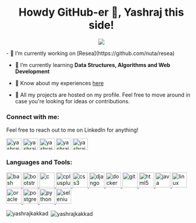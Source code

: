 <h1 align="center">Howdy GitHub-er 👋, Yashraj this side!</h1>

<p align="center">
<img src="https://media.giphy.com/media/27c7Jo2GU5tpCEQT0y/giphy.gif">
</p>
- 🔭 I’m currently working on [Resea](https://github.com/nuta/resea)

- 🌱 I’m currently learning **Data Structures, Algorithms and Web Development**

- 📄 Know about my experiences [here](https://drive.google.com/file/d/1wmVce2fcuXFbj_0CUIla5epeQ78CO_dp/view?usp=sharing)

- 🔧 All my projects are hosted on my profile. Feel free to move around in case you're looking for ideas or contributions.

<h3 align="left">Connect with me:</h3>
Feel free to reach out to me on LinkedIn for anything!
<p align="left">
<a href="https://linkedin.com/in/yashrajk" target="blank"><img align="center" src="https://cdn.jsdelivr.net/npm/simple-icons@3.0.1/icons/linkedin.svg" alt="yashrajk" height="30" width="40" /></a>
<a href="https://instagram.com/yashrajkakkad" target="blank"><img align="center" src="https://cdn.jsdelivr.net/npm/simple-icons@3.0.1/icons/instagram.svg" alt="yashrajkakkad" height="30" width="40" /></a>
<a href="https://www.codechef.com/users/yashrajkakkad" target="blank"><img align="center" src="https://cdn.jsdelivr.net/npm/simple-icons@3.1.0/icons/codechef.svg" alt="yashrajkakkad" height="30" width="40" /></a>
<a href="https://codeforces.com/profile/yashrajkakkad" target="blank"><img align="center" src="https://cdn.jsdelivr.net/npm/simple-icons@3.0.1/icons/codeforces.svg" alt="yashrajkakkad" height="30" width="40" /></a>
<a href="https://www.leetcode.com/yashrajkakkad" target="blank"><img align="center" src="https://cdn.jsdelivr.net/npm/simple-icons@3.0.1/icons/leetcode.svg" alt="yashrajkakkad" height="30" width="40" /></a>
</p>

<h3 align="left">Languages and Tools:</h3>
<p align="left"> <a href="https://www.gnu.org/software/bash/" target="_blank"> <img src="https://www.vectorlogo.zone/logos/gnu_bash/gnu_bash-icon.svg" alt="bash" width="40" height="40"/> </a> <a href="https://getbootstrap.com" target="_blank"> <img src="https://devicons.github.io/devicon/devicon.git/icons/bootstrap/bootstrap-plain.svg" alt="bootstrap" width="40" height="40"/> </a> <a href="https://www.cprogramming.com/" target="_blank"> <img src="https://devicons.github.io/devicon/devicon.git/icons/c/c-original.svg" alt="c" width="40" height="40"/> </a> <a href="https://www.w3schools.com/cpp/" target="_blank"> <img src="https://devicons.github.io/devicon/devicon.git/icons/cplusplus/cplusplus-original.svg" alt="cplusplus" width="40" height="40"/> </a> <a href="https://www.w3schools.com/css/" target="_blank"> <img src="https://devicons.github.io/devicon/devicon.git/icons/css3/css3-original-wordmark.svg" alt="css3" width="40" height="40"/> </a> <a href="https://www.djangoproject.com/" target="_blank"> <img src="https://devicons.github.io/devicon/devicon.git/icons/django/django-original.svg" alt="django" width="40" height="40"/> </a> <a href="https://www.docker.com/" target="_blank"> <img src="https://devicons.github.io/devicon/devicon.git/icons/docker/docker-original-wordmark.svg" alt="docker" width="40" height="40"/> </a> <a href="https://git-scm.com/" target="_blank"> <img src="https://www.vectorlogo.zone/logos/git-scm/git-scm-icon.svg" alt="git" width="40" height="40"/> </a> <a href="https://www.w3.org/html/" target="_blank"> <img src="https://devicons.github.io/devicon/devicon.git/icons/html5/html5-original-wordmark.svg" alt="html5" width="40" height="40"/> </a> <a href="https://www.java.com" target="_blank"> <img src="https://devicons.github.io/devicon/devicon.git/icons/java/java-original-wordmark.svg" alt="java" width="40" height="40"/> </a> <a href="https://www.linux.org/" target="_blank"> <img src="https://devicons.github.io/devicon/devicon.git/icons/linux/linux-original.svg" alt="linux" width="40" height="40"/> </a> <a href="https://www.oracle.com/" target="_blank"> <img src="https://devicons.github.io/devicon/devicon.git/icons/oracle/oracle-original.svg" alt="oracle" width="40" height="40"/> </a> <a href="https://www.postgresql.org" target="_blank"> <img src="https://devicons.github.io/devicon/devicon.git/icons/postgresql/postgresql-original-wordmark.svg" alt="postgresql" width="40" height="40"/> </a> <a href="https://www.python.org" target="_blank"> <img src="https://devicons.github.io/devicon/devicon.git/icons/python/python-original.svg" alt="python" width="40" height="40"/> </a> <a href="https://www.selenium.dev" target="_blank"> <img src="https://raw.githubusercontent.com/detain/svg-logos/780f25886640cef088af994181646db2f6b1a3f8/svg/selenium-logo.svg" alt="selenium" width="40" height="40"/> </a> </p>

<p><img align="left" src="https://github-readme-stats.vercel.app/api/top-langs?username=yashrajkakkad&show_icons=true&locale=en&layout=compact" alt="yashrajkakkad" /></p>

<p>&nbsp;<img align="center" src="https://github-readme-stats.vercel.app/api?username=yashrajkakkad&show_icons=true&locale=en" alt="yashrajkakkad" /></p>
